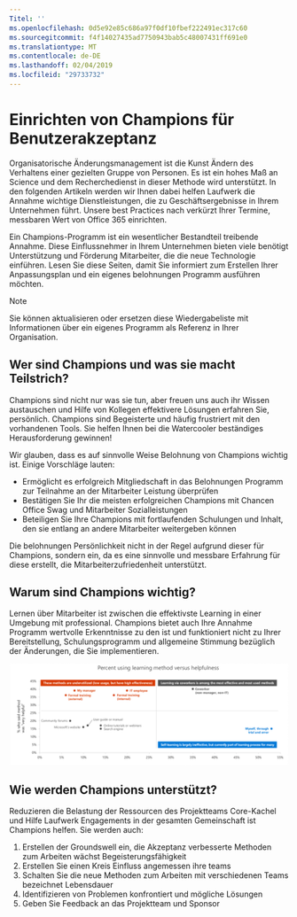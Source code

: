 ```yaml
---
Titel: ''
ms.openlocfilehash: 0d5e92e85c686a97f0df10fbef222491ec317c60
ms.sourcegitcommit: f4f14027435ad7750943bab5c48007431ff691e0
ms.translationtype: MT
ms.contentlocale: de-DE
ms.lasthandoff: 02/04/2019
ms.locfileid: "29733732"
---
```

# <a name="establish-champions-for-user-adoption"></a>Einrichten von Champions für Benutzerakzeptanz 

Organisatorische Änderungsmanagement ist die Kunst Ändern des Verhaltens einer gezielten Gruppe von Personen. Es ist ein hohes Maß an Science und dem Recherchedienst in dieser Methode wird unterstützt. In den folgenden Artikeln werden wir Ihnen dabei helfen Laufwerk die Annahme wichtige Dienstleistungen, die zu Geschäftsergebnisse in Ihrem Unternehmen führt.  Unsere best Practices nach verkürzt Ihrer Termine, messbaren Wert von Office 365 einrichten.  

Ein Champions-Programm ist ein wesentlicher Bestandteil treibende Annahme. Diese Einflussnehmer in Ihrem Unternehmen bieten viele benötigt Unterstützung und Förderung Mitarbeiter, die die neue Technologie einführen. Lesen Sie diese Seiten, damit Sie informiert zum Erstellen Ihrer Anpassungsplan und ein eigenes belohnungen Programm ausführen möchten. 

> [!NOTE]
> Sie können aktualisieren oder ersetzen diese Wiedergabeliste mit Informationen über ein eigenes Programm als Referenz in Ihrer Organisation.

## <a name="who-are-champions-and-what-makes-them-tick"></a>Wer sind Champions und was sie macht Teilstrich?

Champions sind nicht nur was sie tun, aber freuen uns auch ihr Wissen austauschen und Hilfe von Kollegen effektivere Lösungen erfahren Sie, persönlich. Champions sind Begeisterte und häufig frustriert mit den vorhandenen Tools. Sie helfen Ihnen bei die Watercooler beständiges Herausforderung gewinnen!  

Wir glauben, dass es auf sinnvolle Weise Belohnung von Champions wichtig ist. Einige Vorschläge lauten:

- Ermöglicht es erfolgreich Mitgliedschaft in das Belohnungen Programm zur Teilnahme an der Mitarbeiter Leistung überprüfen
- Bestätigen Sie Ihr die meisten erfolgreichen Champions mit Chancen Office Swag und Mitarbeiter Sozialleistungen  
- Beteiligen Sie Ihre Champions mit fortlaufenden Schulungen und Inhalt, den sie entlang an andere Mitarbeiter weitergeben können 

Die belohnungen Persönlichkeit nicht in der Regel aufgrund dieser für Champions, sondern ein, da es eine sinnvolle und messbare Erfahrung für diese erstellt, die Mitarbeiterzufriedenheit unterstützt. 

## <a name="why-are-champions-important"></a>Warum sind Champions wichtig? 

Lernen über Mitarbeiter ist zwischen die effektivste Learning in einer Umgebung mit professional. Champions bietet auch Ihre Annahme Programm wertvolle Erkenntnisse zu den ist und funktioniert nicht zu Ihrer Bereitstellung, Schulungsprogramm und allgemeine Stimmung bezüglich der Änderungen, die Sie implementieren.  

![Prozent mit Methode Vs Nützlichkeit lernen](media/champstats.png)

## <a name="how-will-champions-support-you"></a>Wie werden Champions unterstützt?

Reduzieren die Belastung der Ressourcen des Projektteams Core-Kachel und Hilfe Laufwerk Engagements in der gesamten Gemeinschaft ist Champions helfen. Sie werden auch:

1. Erstellen der Groundswell ein, die Akzeptanz verbesserte Methoden zum Arbeiten wächst Begeisterungsfähigkeit
1. Erstellen Sie einen Kreis Einfluss angemessen ihre teams
1. Schalten Sie die neue Methoden zum Arbeiten mit verschiedenen Teams bezeichnet Lebensdauer
1. Identifizieren von Problemen konfrontiert und mögliche Lösungen
1. Geben Sie Feedback an das Projektteam und Sponsor
